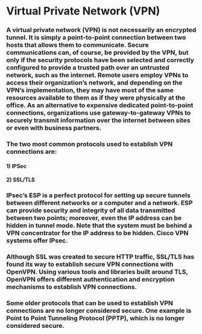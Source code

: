 # Virtual Private Network (VPN)

### A virtual private network (VPN) is not necessarily an encrypted tunnel. It is simply a point-to-point connection between two hosts that allows them to communicate. Secure communications can, of course, be provided by the VPN, but only if the security protocols have been selected and correctly configured to provide a trusted path over an untrusted network, such as the internet. Remote users employ VPNs to access their organization’s network, and depending on the VPN’s implementation, they may have most of the same resources available to them as if they were physically at the office. As an alternative to expensive dedicated point-to-point connections, organizations use gateway-to-gateway VPNs to securely transmit information over the internet between sites or even with business partners. 

### The two most common protocols used to establish VPN connections are:

#### 1) IPSec

#### 2) SSL/TLS

### IPsec’s ESP is a perfect protocol for setting up secure tunnels between different networks or a computer and a network. ESP can provide security and integrity of all data transmitted between two points; moreover, even the IP address can be hidden in tunnel mode. Note that the system must be behind a VPN concentrator for the IP address to be hidden. Cisco VPN systems offer IPsec.

### Although SSL was created to secure HTTP traffic, SSL/TLS has found its way to establish secure VPN connections with OpenVPN. Using various tools and libraries built around TLS, OpenVPN offers different authentication and encryption mechanisms to establish VPN connections.

### Some older protocols that can be used to establish VPN connections are no longer considered secure. One example is Point to Point Tunneling Protocol (PPTP), which is no longer considered secure.
